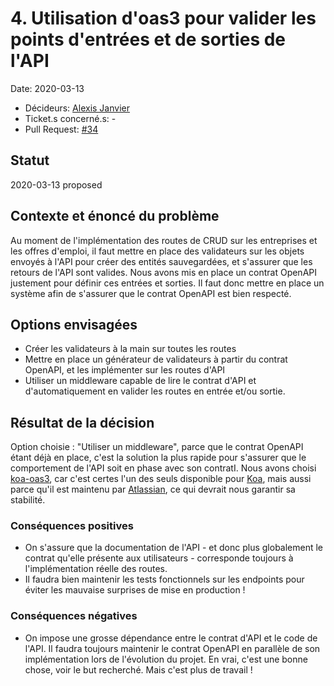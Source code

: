 # 4. Utilisation d'oas3 pour valider les points d'entrées et de sorties de l'API

Date: 2020-03-13

-   Décideurs: [Alexis Janvier](https://github.com/alexisjanvier)
-   Ticket.s concerné.s: -
-   Pull Request: [#34](https://github.com/CaenCamp/jobs-caen-camp/pull/34)

## Statut

2020-03-13 proposed

## Contexte et énoncé du problème

Au moment de l'implémentation des routes de CRUD sur les entreprises et les offres d'emploi, il faut mettre en place des validateurs sur les objets envoyés à l'API pour créer des entités sauvegardées, et s'assurer que les retours de l'API sont valides. Nous avons mis en place un contrat OpenAPI justement pour définir ces entrées et sorties. Il faut donc mettre en place un système afin de s'assurer que le contrat OpenAPI est bien respecté.

## Options envisagées

-   Créer les validateurs à la main sur toutes les routes
-   Mettre en place un générateur de validateurs à partir du contrat OpenAPI, et les implémenter sur les routes d'API
-   Utiliser un middleware capable de lire le contrat d'API et d'automatiquement en valider les routes en entrée et/ou sortie.

## Résultat de la décision

Option choisie : "Utiliser un middleware", parce que le contrat OpenAPI étant déjà en place, c'est la solution la plus rapide pour s'assurer que le comportement de l'API soit en phase avec son contratI. Nous avons choisi [koa-oas3](https://github.com/atlassian/koa-oas3), car c'est certes l'un des seuls disponible pour [Koa](https://koajs.com/), mais aussi parce qu'il est maintenu par [Atlassian](https://www.atlassian.com/), ce qui devrait nous garantir sa stabilité.

### Conséquences positives

-   On s'assure que la documentation de l'API - et donc plus globalement le contrat qu'elle présente aux utilisateurs - corresponde toujours à l'implémentation réelle des routes.
-   Il faudra bien maintenir les tests fonctionnels sur les endpoints pour éviter les mauvaise surprises de mise en production !

### Conséquences négatives

-   On impose une grosse dépendance entre le contrat d'API et le code de l'API. Il faudra toujours maintenir le contrat OpenAPI en parallèle de son implémentation lors de l'évolution du projet. En vrai, c'est une bonne chose, voir le but recherché. Mais c'est plus de travail !
